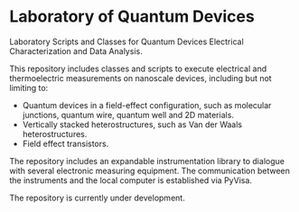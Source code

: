 # Laboratory of Quantum Devices

Laboratory Scripts and Classes for Quantum Devices Electrical Characterization
and Data Analysis.

This repository includes classes and scripts to execute electrical and
thermoelectric measurements on nanoscale devices, including but not limiting to:

- Quantum devices in a field-effect configuration, such as molecular junctions,
  quantum wire, quantum well and 2D materials.
- Vertically stacked heterostructures, such as Van der Waals heterostructures.
- Field effect transistors.

The repository includes an expandable instrumentation library to dialogue with
several electronic measuring equipment. The communication between the
instruments and the local computer is established via PyVisa.

The repository is currently under development.
